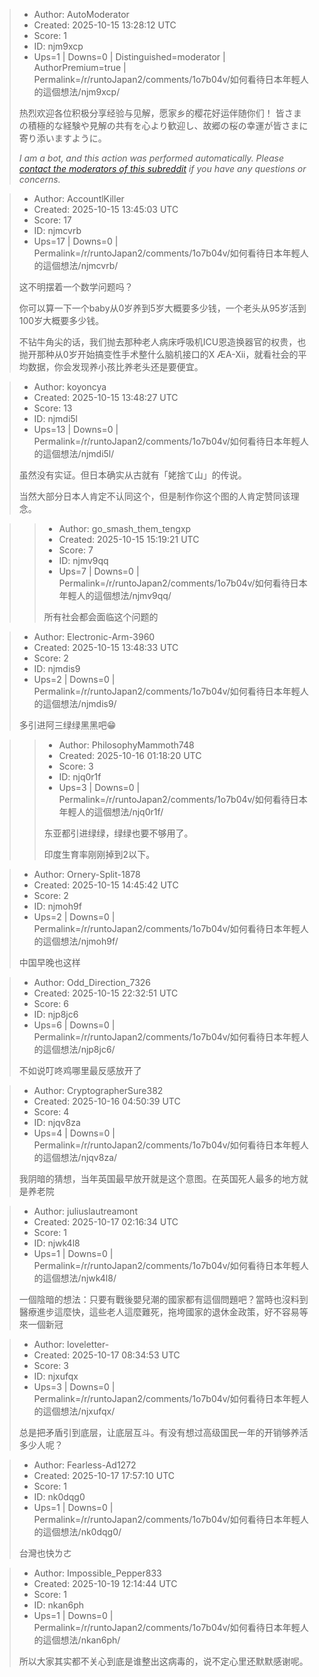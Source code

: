 > - Author: AutoModerator
> - Created: 2025-10-15 13:28:12 UTC
> - Score: 1
> - ID: njm9xcp
> - Ups=1 | Downs=0 | Distinguished=moderator | AuthorPremium=true | Permalink=/r/runtoJapan2/comments/1o7b04v/如何看待日本年輕人的這個想法/njm9xcp/
>
> 热烈欢迎各位积极分享经验与见解，愿家乡的樱花好运伴随你们！
> 皆さまの積極的な経験や見解の共有を心より歓迎し、故郷の桜の幸運が皆さまに寄り添いますように。
> 
> *I am a bot, and this action was performed automatically. Please [contact the moderators of this subreddit](/message/compose/?to=/r/runtoJapan2) if you have any questions or concerns.*

> - Author: AccountlKiller
> - Created: 2025-10-15 13:45:03 UTC
> - Score: 17
> - ID: njmcvrb
> - Ups=17 | Downs=0 | Permalink=/r/runtoJapan2/comments/1o7b04v/如何看待日本年輕人的這個想法/njmcvrb/
>
> 这不明摆着一个数学问题吗？
> 
> 你可以算一下一个baby从0岁养到5岁大概要多少钱，一个老头从95岁活到100岁大概要多少钱。
> 
> 不钻牛角尖的话，我们抛去那种老人病床呼吸机ICU恩造换器官的权贵，也抛开那种从0岁开始搞变性手术整什么脑机接口的X ÆA-Xii，就看社会的平均数据，你会发现养小孩比养老头还是要便宜。

> - Author: koyoncya
> - Created: 2025-10-15 13:48:27 UTC
> - Score: 13
> - ID: njmdi5l
> - Ups=13 | Downs=0 | Permalink=/r/runtoJapan2/comments/1o7b04v/如何看待日本年輕人的這個想法/njmdi5l/
>
> 虽然没有实证。但日本确实从古就有「姥捨て山」的传说。
> 
> 当然大部分日本人肯定不认同这个，但是制作你这个图的人肯定赞同该理念。

>> - Author: go_smash_them_tengxp
>> - Created: 2025-10-15 15:19:21 UTC
>> - Score: 7
>> - ID: njmv9qq
>> - Ups=7 | Downs=0 | Permalink=/r/runtoJapan2/comments/1o7b04v/如何看待日本年輕人的這個想法/njmv9qq/
>>
>> 所有社会都会面临这个问题的

> - Author: Electronic-Arm-3960
> - Created: 2025-10-15 13:48:33 UTC
> - Score: 2
> - ID: njmdis9
> - Ups=2 | Downs=0 | Permalink=/r/runtoJapan2/comments/1o7b04v/如何看待日本年輕人的這個想法/njmdis9/
>
> 多引进阿三绿绿黑黑吧😁

>> - Author: PhilosophyMammoth748
>> - Created: 2025-10-16 01:18:20 UTC
>> - Score: 3
>> - ID: njq0r1f
>> - Ups=3 | Downs=0 | Permalink=/r/runtoJapan2/comments/1o7b04v/如何看待日本年輕人的這個想法/njq0r1f/
>>
>> 东亚都引进绿绿，绿绿也要不够用了。
>> 
>> 印度生育率刚刚掉到2以下。

> - Author: Ornery-Split-1878
> - Created: 2025-10-15 14:45:42 UTC
> - Score: 2
> - ID: njmoh9f
> - Ups=2 | Downs=0 | Permalink=/r/runtoJapan2/comments/1o7b04v/如何看待日本年輕人的這個想法/njmoh9f/
>
> 中国早晚也这样

> - Author: Odd_Direction_7326
> - Created: 2025-10-15 22:32:51 UTC
> - Score: 6
> - ID: njp8jc6
> - Ups=6 | Downs=0 | Permalink=/r/runtoJapan2/comments/1o7b04v/如何看待日本年輕人的這個想法/njp8jc6/
>
> 不如说叮咚鸡哪里最反感放开了

> - Author: CryptographerSure382
> - Created: 2025-10-16 04:50:39 UTC
> - Score: 4
> - ID: njqv8za
> - Ups=4 | Downs=0 | Permalink=/r/runtoJapan2/comments/1o7b04v/如何看待日本年輕人的這個想法/njqv8za/
>
> 我阴暗的猜想，当年英国最早放开就是这个意图。在英国死人最多的地方就是养老院

> - Author: juliuslautreamont
> - Created: 2025-10-17 02:16:34 UTC
> - Score: 1
> - ID: njwk4l8
> - Ups=1 | Downs=0 | Permalink=/r/runtoJapan2/comments/1o7b04v/如何看待日本年輕人的這個想法/njwk4l8/
>
> 一個陰暗的想法：只要有戰後嬰兒潮的國家都有這個問題吧？當時也沒料到醫療進步這麼快，這些老人這麼難死，拖垮國家的退休金政策，好不容易等來一個新冠

> - Author: loveletter-
> - Created: 2025-10-17 08:34:53 UTC
> - Score: 3
> - ID: njxufqx
> - Ups=3 | Downs=0 | Permalink=/r/runtoJapan2/comments/1o7b04v/如何看待日本年輕人的這個想法/njxufqx/
>
> 总是把矛盾引到底层，让底层互斗。有没有想过高级国民一年的开销够养活多少人呢？

> - Author: Fearless-Ad1272
> - Created: 2025-10-17 17:57:10 UTC
> - Score: 1
> - ID: nk0dqg0
> - Ups=1 | Downs=0 | Permalink=/r/runtoJapan2/comments/1o7b04v/如何看待日本年輕人的這個想法/nk0dqg0/
>
> 台灣也快ㄌㄜ

> - Author: Impossible_Pepper833
> - Created: 2025-10-19 12:14:44 UTC
> - Score: 1
> - ID: nkan6ph
> - Ups=1 | Downs=0 | Permalink=/r/runtoJapan2/comments/1o7b04v/如何看待日本年輕人的這個想法/nkan6ph/
>
> 所以大家其实都不关心到底是谁整出这病毒的，说不定心里还默默感谢呢。
